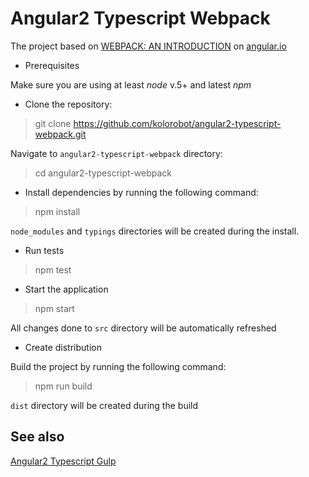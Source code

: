 Angular2 Typescript Webpack
===========================

The project based on [WEBPACK: AN INTRODUCTION](https://angular.io/docs/ts/latest/guide/webpack.html) on [angular.io](https://angular.io)

* Prerequisites

Make sure you are using at least *node* v.5+ and latest *npm*

* Clone the repository:

> git clone https://github.com/kolorobot/angular2-typescript-webpack.git

Navigate to `angular2-typescript-webpack` directory:

> cd angular2-typescript-webpack

* Install dependencies by running the following command:

> npm install

`node_modules` and `typings` directories will be created during the install.

* Run tests

> npm test

* Start the application

> npm start

All changes done to `src` directory will be automatically refreshed

* Create distribution

Build the project by running the following command:

> npm run build

`dist` directory will be created during the build

## See also

[Angular2 Typescript Gulp](http://blog.codeleak.pl/2016/03/quickstart-angular2-with-typescript-and.html)